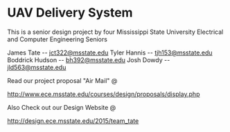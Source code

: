 # UAV Delivery System

This is a senior design project by four 
Mississippi State University Electrical and Computer Engineering Seniors

James Tate -- jct322@msstate.edu
Tyler Hannis -- tjh153@msstate.edu
Boddrick Hudson -- bh392@msstate.edu
Josh Dowdy -- jld563@msstate.edu

Read our project proposal "Air Mail" @

http://www.ece.msstate.edu/courses/design/proposals/display.php

Also Check out our Design Website @

http://design.ece.msstate.edu/2015/team_tate
